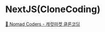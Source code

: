 # NextJS(CloneCoding)
[📌 Nomad Coders - 캐럿마켓 클론코딩 ](https://nomadcoders.co/carrot-market/lobby)
<br/>